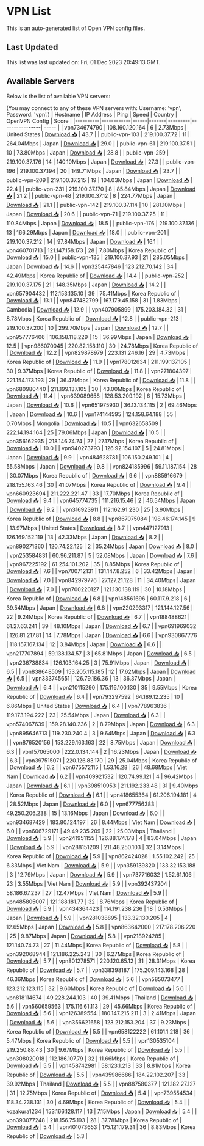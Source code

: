 # VPN List

This is an auto-generated list of Open VPN config files.

## Last Updated

This list was last updated on: Fri, 01 Dec 2023 20:49:13 GMT.

## Available Servers

Below is the list of available VPN servers:

(You may connect to any of these VPN servers with: Username: 'vpn', Password: 'vpn'.)
| Hostname | IP Address | Ping | Speed | Country | OpenVPN Config | Score |
|----------|------------|------|-------|---------|----------------| ----- |
| vpn734674790 | 108.160.120.164 | 6 | 2.73Mbps | United States | [Download 📥](./configs/server_0_US.ovpn) | 43.7 |
| public-vpn-103 | 219.100.37.72 | 11 | 264.04Mbps | Japan | [Download 📥](./configs/server_1_JP.ovpn) | 29.0 |
| public-vpn-61 | 219.100.37.51 | 10 | 73.80Mbps | Japan | [Download 📥](./configs/server_2_JP.ovpn) | 28.8 |
| public-vpn-259 | 219.100.37.176 | 14 | 140.10Mbps | Japan | [Download 📥](./configs/server_3_JP.ovpn) | 27.3 |
| public-vpn-196 | 219.100.37.194 | 20 | 149.71Mbps | Japan | [Download 📥](./configs/server_4_JP.ovpn) | 23.7 |
| public-vpn-209 | 219.100.37.215 | 19 | 104.03Mbps | Japan | [Download 📥](./configs/server_5_JP.ovpn) | 22.4 |
| public-vpn-231 | 219.100.37.170 | 8 | 85.84Mbps | Japan | [Download 📥](./configs/server_6_JP.ovpn) | 21.2 |
| public-vpn-48 | 219.100.37.12 | 8 | 224.77Mbps | Japan | [Download 📥](./configs/server_7_JP.ovpn) | 21.1 |
| public-vpn-142 | 219.100.37.114 | 10 | 281.10Mbps | Japan | [Download 📥](./configs/server_8_JP.ovpn) | 20.6 |
| public-vpn-71 | 219.100.37.25 | 11 | 110.84Mbps | Japan | [Download 📥](./configs/server_9_JP.ovpn) | 18.5 |
| public-vpn-176 | 219.100.37.136 | 13 | 166.29Mbps | Japan | [Download 📥](./configs/server_10_JP.ovpn) | 18.0 |
| public-vpn-201 | 219.100.37.212 | 14 | 97.84Mbps | Japan | [Download 📥](./configs/server_11_JP.ovpn) | 16.1 |
| vpn460701713 | 121.147.158.173 | 28 | 7.80Mbps | Korea Republic of | [Download 📥](./configs/server_12_KR.ovpn) | 15.0 |
| public-vpn-135 | 219.100.37.93 | 21 | 285.05Mbps | Japan | [Download 📥](./configs/server_13_JP.ovpn) | 14.6 |
| vpn325447846 | 123.212.70.142 | 34 | 42.49Mbps | Korea Republic of | [Download 📥](./configs/server_14_KR.ovpn) | 14.4 |
| public-vpn-252 | 219.100.37.175 | 21 | 148.35Mbps | Japan | [Download 📥](./configs/server_15_JP.ovpn) | 14.2 |
| vpn657904432 | 112.153.135.10 | 39 | 75.41Mbps | Korea Republic of | [Download 📥](./configs/server_16_KR.ovpn) | 13.1 |
| vpn847482799 | 167.179.45.158 | 31 | 1.83Mbps | Cambodia | [Download 📥](./configs/server_17_KH.ovpn) | 12.9 |
| vpn407905899 | 175.203.184.32 | 31 | 8.78Mbps | Korea Republic of | [Download 📥](./configs/server_18_KR.ovpn) | 12.8 |
| public-vpn-213 | 219.100.37.200 | 10 | 299.70Mbps | Japan | [Download 📥](./configs/server_19_JP.ovpn) | 12.7 |
| vpn957776406 | 106.158.118.229 | 15 | 36.99Mbps | Japan | [Download 📥](./configs/server_20_JP.ovpn) | 12.5 |
| vpn986070045 | 220.82.158.110 | 30 | 24.78Mbps | Korea Republic of | [Download 📥](./configs/server_21_KR.ovpn) | 12.2 |
| vpn829878979 | 223.131.246.16 | 29 | 4.73Mbps | Korea Republic of | [Download 📥](./configs/server_22_KR.ovpn) | 11.9 |
| vpn178012634 | 211.199.137.105 | 30 | 9.37Mbps | Korea Republic of | [Download 📥](./configs/server_23_KR.ovpn) | 11.8 |
| vpn271804397 | 221.154.173.193 | 29 | 36.47Mbps | Korea Republic of | [Download 📥](./configs/server_24_KR.ovpn) | 11.8 |
| vpn680980440 | 211.199.137.105 | 30 | 43.00Mbps | Korea Republic of | [Download 📥](./configs/server_25_KR.ovpn) | 11.4 |
| vpn639089658 | 128.53.209.192 | 6 | 15.73Mbps | Japan | [Download 📥](./configs/server_26_JP.ovpn) | 10.6 |
| vpn651975930 | 36.13.134.115 | 2 | 69.46Mbps | Japan | [Download 📥](./configs/server_27_JP.ovpn) | 10.6 |
| vpn174144595 | 124.158.64.188 | 55 | 0.70Mbps | Mongolia | [Download 📥](./configs/server_28_MN.ovpn) | 10.5 |
| vpn632658509 | 222.14.194.164 | 25 | 79.06Mbps | Japan | [Download 📥](./configs/server_29_JP.ovpn) | 10.5 |
| vpn356162935 | 218.146.74.74 | 27 | 27.17Mbps | Korea Republic of | [Download 📥](./configs/server_30_KR.ovpn) | 10.0 |
| vpn940273793 | 126.92.154.107 | 5 | 24.81Mbps | Japan | [Download 📥](./configs/server_31_JP.ovpn) | 9.9 |
| vpn484628781 | 106.150.249.101 | 4 | 55.58Mbps | Japan | [Download 📥](./configs/server_32_JP.ovpn) | 9.8 |
| vpn824185996 | 59.11.187.154 | 28 | 30.07Mbps | Korea Republic of | [Download 📥](./configs/server_33_KR.ovpn) | 9.6 |
| vpn885916679 | 218.155.163.46 | 30 | 41.07Mbps | Korea Republic of | [Download 📥](./configs/server_34_KR.ovpn) | 9.4 |
| vpn660923694 | 211.222.221.47 | 33 | 17.70Mbps | Korea Republic of | [Download 📥](./configs/server_35_KR.ovpn) | 9.4 |
| vpn645774735 | 111.216.15.46 | 2 | 46.54Mbps | Japan | [Download 📥](./configs/server_36_JP.ovpn) | 9.2 |
| vpn316923911 | 112.162.91.230 | 25 | 3.90Mbps | Korea Republic of | [Download 📥](./configs/server_37_KR.ovpn) | 8.8 |
| vpn867075084 | 198.46.174.145 | 9 | 13.97Mbps | United States | [Download 📥](./configs/server_38_US.ovpn) | 8.7 |
| vpn447127913 | 126.169.152.119 | 13 | 42.33Mbps | Japan | [Download 📥](./configs/server_39_JP.ovpn) | 8.2 |
| vpn890271360 | 120.74.22.125 | 2 | 35.24Mbps | Japan | [Download 📥](./configs/server_40_JP.ovpn) | 8.0 |
| vpn253584831 | 60.96.211.87 | 5 | 52.08Mbps | Japan | [Download 📥](./configs/server_41_JP.ovpn) | 7.6 |
| vpn967225192 | 61.254.101.202 | 35 | 8.85Mbps | Korea Republic of | [Download 📥](./configs/server_42_KR.ovpn) | 7.6 |
| vpn700712131 | 131.147.8.252 | 6 | 33.42Mbps | Japan | [Download 📥](./configs/server_43_JP.ovpn) | 7.0 |
| vpn842979776 | 27.127.21.128 | 11 | 34.40Mbps | Japan | [Download 📥](./configs/server_44_JP.ovpn) | 7.0 |
| vpn700220127 | 121.130.138.119 | 30 | 10.18Mbps | Korea Republic of | [Download 📥](./configs/server_45_KR.ovpn) | 6.8 |
| vpn148561696 | 60.117.9.218 | 6 | 39.54Mbps | Japan | [Download 📥](./configs/server_46_JP.ovpn) | 6.8 |
| vpn220293317 | 121.144.127.56 | 22 | 9.24Mbps | Korea Republic of | [Download 📥](./configs/server_47_KR.ovpn) | 6.7 |
| vpn188488621 | 61.27.63.241 | 39 | 48.10Mbps | Japan | [Download 📥](./configs/server_48_JP.ovpn) | 6.7 |
| vpn691969032 | 126.81.217.81 | 14 | 7.78Mbps | Japan | [Download 📥](./configs/server_49_JP.ovpn) | 6.6 |
| vpn930867776 | 118.157.167.134 | 12 | 3.84Mbps | Japan | [Download 📥](./configs/server_50_JP.ovpn) | 6.6 |
| vpn217707894 | 59.138.134.57 | 3 | 65.81Mbps | Japan | [Download 📥](./configs/server_51_JP.ovpn) | 6.5 |
| vpn236738834 | 126.103.164.25 | 3 | 75.91Mbps | Japan | [Download 📥](./configs/server_52_JP.ovpn) | 6.5 |
| vpn838648509 | 153.205.115.185 | 12 | 17.62Mbps | Japan | [Download 📥](./configs/server_53_JP.ovpn) | 6.5 |
| vpn333745651 | 126.79.186.36 | 13 | 36.37Mbps | Japan | [Download 📥](./configs/server_54_JP.ovpn) | 6.4 |
| vpn210115290 | 175.116.100.130 | 35 | 9.55Mbps | Korea Republic of | [Download 📥](./configs/server_55_KR.ovpn) | 6.4 |
| vpn793297592 | 64.189.12.235 | 10 | 6.86Mbps | United States | [Download 📥](./configs/server_56_US.ovpn) | 6.4 |
| vpn778963836 | 119.173.194.222 | 23 | 25.54Mbps | Japan | [Download 📥](./configs/server_57_JP.ovpn) | 6.3 |
| vpn574067639 | 159.28.140.236 | 2 | 8.79Mbps | Japan | [Download 📥](./configs/server_58_JP.ovpn) | 6.3 |
| vpn895646713 | 119.230.240.4 | 3 | 9.64Mbps | Japan | [Download 📥](./configs/server_59_JP.ovpn) | 6.3 |
| vpn876520156 | 153.229.163.163 | 22 | 8.75Mbps | Japan | [Download 📥](./configs/server_60_JP.ovpn) | 6.3 |
| vpn157065000 | 222.0.134.144 | 2 | 16.23Mbps | Japan | [Download 📥](./configs/server_61_JP.ovpn) | 6.3 |
| vpn397515071 | 220.126.83.170 | 29 | 25.04Mbps | Korea Republic of | [Download 📥](./configs/server_62_KR.ovpn) | 6.2 |
| vpn675572115 | 1.53.16.28 | 26 | 48.68Mbps | Viet Nam | [Download 📥](./configs/server_63_VN.ovpn) | 6.2 |
| vpn409921532 | 120.74.99.121 | 4 | 96.42Mbps | Japan | [Download 📥](./configs/server_64_JP.ovpn) | 6.1 |
| vpn398510953 | 211.192.233.48 | 31 | 9.40Mbps | Korea Republic of | [Download 📥](./configs/server_65_KR.ovpn) | 6.1 |
| vpn418655364 | 61.206.194.181 | 4 | 28.52Mbps | Japan | [Download 📥](./configs/server_66_JP.ovpn) | 6.0 |
| vpn677756383 | 49.250.206.238 | 15 | 13.16Mbps | Japan | [Download 📥](./configs/server_67_JP.ovpn) | 6.0 |
| vpn934687429 | 183.80.124.197 | 26 | 8.44Mbps | Viet Nam | [Download 📥](./configs/server_68_VN.ovpn) | 6.0 |
| vpn606729171 | 49.49.235.209 | 22 | 25.03Mbps | Thailand | [Download 📥](./configs/server_69_TH.ovpn) | 5.9 |
| vpn241951155 | 126.88.174.178 | 4 | 83.04Mbps | Japan | [Download 📥](./configs/server_70_JP.ovpn) | 5.9 |
| vpn288151209 | 211.48.250.103 | 32 | 3.14Mbps | Korea Republic of | [Download 📥](./configs/server_71_KR.ovpn) | 5.9 |
| vpn862424028 | 1.55.102.242 | 25 | 6.33Mbps | Viet Nam | [Download 📥](./configs/server_72_VN.ovpn) | 5.9 |
| vpn359139820 | 133.32.153.188 | 3 | 12.79Mbps | Japan | [Download 📥](./configs/server_73_JP.ovpn) | 5.9 |
| vpn737716032 | 1.52.61.106 | 23 | 3.55Mbps | Viet Nam | [Download 📥](./configs/server_74_VN.ovpn) | 5.9 |
| vpn392437204 | 58.186.67.237 | 27 | 12.47Mbps | Viet Nam | [Download 📥](./configs/server_75_VN.ovpn) | 5.9 |
| vpn485805007 | 121.188.181.77 | 32 | 8.76Mbps | Korea Republic of | [Download 📥](./configs/server_76_KR.ovpn) | 5.9 |
| vpn434364423 | 114.191.238.236 | 18 | 0.53Mbps | Japan | [Download 📥](./configs/server_77_JP.ovpn) | 5.9 |
| vpn281038895 | 133.32.130.205 | 4 | 12.65Mbps | Japan | [Download 📥](./configs/server_78_JP.ovpn) | 5.8 |
| vpn863642000 | 217.178.206.220 | 25 | 9.87Mbps | Japan | [Download 📥](./configs/server_79_JP.ovpn) | 5.8 |
| vpn218924285 | 121.140.74.73 | 27 | 11.44Mbps | Korea Republic of | [Download 📥](./configs/server_80_KR.ovpn) | 5.8 |
| vpn392068944 | 121.186.225.243 | 30 | 6.27Mbps | Korea Republic of | [Download 📥](./configs/server_81_KR.ovpn) | 5.7 |
| vpn801278571 | 220.120.65.12 | 31 | 28.31Mbps | Korea Republic of | [Download 📥](./configs/server_82_KR.ovpn) | 5.7 |
| vpn338398187 | 175.209.143.168 | 28 | 46.36Mbps | Korea Republic of | [Download 📥](./configs/server_83_KR.ovpn) | 5.6 |
| vpn585073477 | 123.212.123.115 | 32 | 9.60Mbps | Korea Republic of | [Download 📥](./configs/server_84_KR.ovpn) | 5.6 |
| vpn818114674 | 49.228.244.103 | 40 | 39.41Mbps | Thailand | [Download 📥](./configs/server_85_TH.ovpn) | 5.6 |
| vpn560659563 | 175.116.61.113 | 29 | 45.66Mbps | Korea Republic of | [Download 📥](./configs/server_86_KR.ovpn) | 5.6 |
| vpn126389554 | 180.147.215.211 | 3 | 2.41Mbps | Japan | [Download 📥](./configs/server_87_JP.ovpn) | 5.6 |
| vpn356621658 | 123.212.153.204 | 37 | 9.23Mbps | Korea Republic of | [Download 📥](./configs/server_88_KR.ovpn) | 5.5 |
| vpn658122222 | 61.101.1.218 | 36 | 5.47Mbps | Korea Republic of | [Download 📥](./configs/server_89_KR.ovpn) | 5.5 |
| vpn130535104 | 219.250.88.43 | 30 | 9.67Mbps | Korea Republic of | [Download 📥](./configs/server_90_KR.ovpn) | 5.5 |
| vpn308020018 | 112.186.107.79 | 32 | 11.66Mbps | Korea Republic of | [Download 📥](./configs/server_91_KR.ovpn) | 5.5 |
| vpn458742981 | 58.123.1.213 | 33 | 8.81Mbps | Korea Republic of | [Download 📥](./configs/server_92_KR.ovpn) | 5.5 |
| vpn435986686 | 184.22.102.207 | 33 | 39.92Mbps | Thailand | [Download 📥](./configs/server_93_TH.ovpn) | 5.5 |
| vpn887580377 | 121.182.27.127 | 31 | 12.75Mbps | Korea Republic of | [Download 📥](./configs/server_94_KR.ovpn) | 5.4 |
| vpn739554534 | 118.34.238.131 | 30 | 4.69Mbps | Korea Republic of | [Download 📥](./configs/server_95_KR.ovpn) | 5.4 |
| kozakura1234 | 153.166.128.117 | 13 | 7.15Mbps | Japan | [Download 📥](./configs/server_96_JP.ovpn) | 5.4 |
| vpn393077248 | 218.156.75.193 | 28 | 37.78Mbps | Korea Republic of | [Download 📥](./configs/server_97_KR.ovpn) | 5.4 |
| vpn401073653 | 175.121.179.31 | 36 | 8.83Mbps | Korea Republic of | [Download 📥](./configs/server_98_KR.ovpn) | 5.3 |
